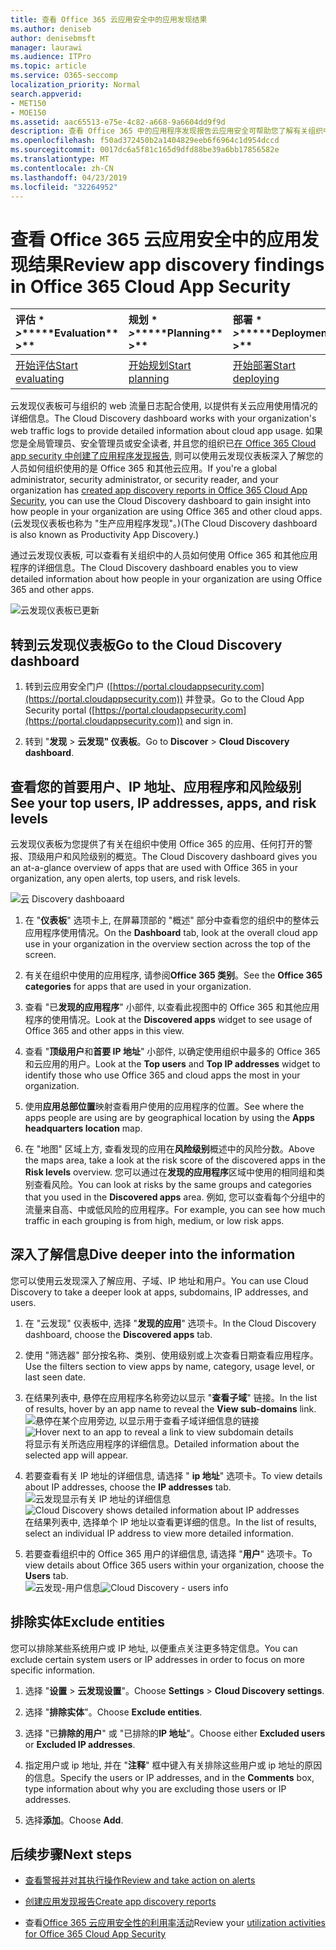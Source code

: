 ```yaml
---
title: 查看 Office 365 云应用安全中的应用发现结果
ms.author: deniseb
author: denisebmsft
manager: laurawi
ms.audience: ITPro
ms.topic: article
ms.service: O365-seccomp
localization_priority: Normal
search.appverid:
- MET150
- MOE150
ms.assetid: aac65513-e75e-4c82-a668-9a6604dd9f9d
description: 查看 Office 365 中的应用程序发现报告云应用安全可帮助您了解有关组织中的人员如何使用云应用的详细信息。 在使用防火墙和代理中的日志文件创建应用程序发现报告之后, 请在应用发现仪表板中查看结果。
ms.openlocfilehash: f50ad372450b2a1404829eeb6f6964c1d954dccd
ms.sourcegitcommit: 0017dc6a5f81c165d9dfd88be39a6bb17856582e
ms.translationtype: MT
ms.contentlocale: zh-CN
ms.lasthandoff: 04/23/2019
ms.locfileid: "32264952"
---
```

# <a name="review-app-discovery-findings-in-office-365-cloud-app-security"></a><span data-ttu-id="89fd4-104">查看 Office 365 云应用安全中的应用发现结果</span><span class="sxs-lookup"><span data-stu-id="89fd4-104">Review app discovery findings in Office 365 Cloud App Security</span></span>
  
|<span data-ttu-id="89fd4-105">评估 \* *\>*\*</span><span class="sxs-lookup"><span data-stu-id="89fd4-105">\*\*\*\*Evaluation\*\* \>\*\*</span></span>|<span data-ttu-id="89fd4-106">规划 \* *\>*\*</span><span class="sxs-lookup"><span data-stu-id="89fd4-106">\*\*\*\*Planning\*\* \>\*\*</span></span>|<span data-ttu-id="89fd4-107">部署 \* *\>*\*</span><span class="sxs-lookup"><span data-stu-id="89fd4-107">\*\*\*\*Deployment\*\* \>\*\*</span></span>|<span data-ttu-id="89fd4-108">利用率 \* \* \* \*</span><span class="sxs-lookup"><span data-stu-id="89fd4-108">\*\*\*\*Utilization\*\*\*\*</span></span>|
|:-----|:-----|:-----|:-----|
|[<span data-ttu-id="89fd4-109">开始评估</span><span class="sxs-lookup"><span data-stu-id="89fd4-109">Start evaluating</span></span>](office-365-cas-overview.md) <br/> |[<span data-ttu-id="89fd4-110">开始规划</span><span class="sxs-lookup"><span data-stu-id="89fd4-110">Start planning</span></span>](get-ready-for-office-365-cas.md) <br/> |[<span data-ttu-id="89fd4-111">开始部署</span><span class="sxs-lookup"><span data-stu-id="89fd4-111">Start deploying</span></span>](turn-on-office-365-cas.md) <br/> |<span data-ttu-id="89fd4-112">你在这里!</span><span class="sxs-lookup"><span data-stu-id="89fd4-112">You are here!</span></span>  <br/> [<span data-ttu-id="89fd4-113">后续步骤</span><span class="sxs-lookup"><span data-stu-id="89fd4-113">Next steps</span></span>](#next-steps) <br/> |
   
<span data-ttu-id="89fd4-114">云发现仪表板可与组织的 web 流量日志配合使用, 以提供有关云应用使用情况的详细信息。</span><span class="sxs-lookup"><span data-stu-id="89fd4-114">The Cloud Discovery dashboard works with your organization's web traffic logs to provide detailed information about cloud app usage.</span></span> <span data-ttu-id="89fd4-115">如果您是全局管理员、安全管理员或安全读者, 并且您的组织已[在 Office 365 Cloud app security 中创建了应用程序发现报告](create-app-discovery-reports-in-ocas.md), 则可以使用云发现仪表板深入了解您的人员如何组织使用的是 Office 365 和其他云应用。</span><span class="sxs-lookup"><span data-stu-id="89fd4-115">If you're a global administrator, security administrator, or security reader, and your organization has [created app discovery reports in Office 365 Cloud App Security](create-app-discovery-reports-in-ocas.md), you can use the Cloud Discovery dashboard to gain insight into how people in your organization are using Office 365 and other cloud apps.</span></span> <span data-ttu-id="89fd4-116">(云发现仪表板也称为 "生产应用程序发现"。)</span><span class="sxs-lookup"><span data-stu-id="89fd4-116">(The Cloud Discovery dashboard is also known as Productivity App Discovery.)</span></span>
  
 <span data-ttu-id="89fd4-117">通过云发现仪表板, 可以查看有关组织中的人员如何使用 Office 365 和其他应用程序的详细信息。</span><span class="sxs-lookup"><span data-stu-id="89fd4-117">The Cloud Discovery dashboard enables you to view detailed information about how people in your organization are using Office 365 and other apps.</span></span> 
  
![云发现仪表板已更新](media/12712681-c0b3-4cb3-b7fd-2cf2ad4e825f.png)
     
## <a name="go-to-the-cloud-discovery-dashboard"></a><span data-ttu-id="89fd4-119">转到云发现仪表板</span><span class="sxs-lookup"><span data-stu-id="89fd4-119">Go to the Cloud Discovery dashboard</span></span>

1. <span data-ttu-id="89fd4-120">转到云应用安全门户 ([https://portal.cloudappsecurity.com](https://portal.cloudappsecurity.com)) 并登录。</span><span class="sxs-lookup"><span data-stu-id="89fd4-120">Go to the Cloud App Security portal ([https://portal.cloudappsecurity.com](https://portal.cloudappsecurity.com)) and sign in.</span></span>
    
2. <span data-ttu-id="89fd4-121">转到 "**发现** \> **云发现" 仪表板**。</span><span class="sxs-lookup"><span data-stu-id="89fd4-121">Go to **Discover** \> **Cloud Discovery dashboard**.</span></span>
    
## <a name="see-your-top-users-ip-addresses-apps-and-risk-levels"></a><span data-ttu-id="89fd4-122">查看您的首要用户、IP 地址、应用程序和风险级别</span><span class="sxs-lookup"><span data-stu-id="89fd4-122">See your top users, IP addresses, apps, and risk levels</span></span>

<span data-ttu-id="89fd4-123">云发现仪表板为您提供了有关在组织中使用 Office 365 的应用、任何打开的警报、顶级用户和风险级别的概览。</span><span class="sxs-lookup"><span data-stu-id="89fd4-123">The Cloud Discovery dashboard gives you an at-a-glance overview of apps that are used with Office 365 in your organization, any open alerts, top users, and risk levels.</span></span>
  
![云 Discovery dashboaard](media/06696946-fbdf-4781-b5b8-2ac074fcb2a1.png)
  
1. <span data-ttu-id="89fd4-125">在 "**仪表板**" 选项卡上, 在屏幕顶部的 "概述" 部分中查看您的组织中的整体云应用程序使用情况。</span><span class="sxs-lookup"><span data-stu-id="89fd4-125">On the **Dashboard** tab, look at the overall cloud app use in your organization in the overview section across the top of the screen.</span></span> 
    
2. <span data-ttu-id="89fd4-126">有关在组织中使用的应用程序, 请参阅**Office 365 类别**。</span><span class="sxs-lookup"><span data-stu-id="89fd4-126">See the **Office 365 categories** for apps that are used in your organization.</span></span> 
    
3. <span data-ttu-id="89fd4-127">查看 "已**发现的应用程序**" 小部件, 以查看此视图中的 Office 365 和其他应用程序的使用情况。</span><span class="sxs-lookup"><span data-stu-id="89fd4-127">Look at the **Discovered apps** widget to see usage of Office 365 and other apps in this view.</span></span> 
    
4. <span data-ttu-id="89fd4-128">查看 "**顶级用户**和**首要 IP 地址**" 小部件, 以确定使用组织中最多的 Office 365 和云应用的用户。</span><span class="sxs-lookup"><span data-stu-id="89fd4-128">Look at the **Top users** and **Top IP addresses** widget to identify those who use Office 365 and cloud apps the most in your organization.</span></span> 
    
5. <span data-ttu-id="89fd4-129">使用**应用总部位置**映射查看用户使用的应用程序的位置。</span><span class="sxs-lookup"><span data-stu-id="89fd4-129">See where the apps people are using are by geographical location by using the **Apps headquarters location** map.</span></span> 
    
6. <span data-ttu-id="89fd4-130">在 "地图" 区域上方, 查看发现的应用在**风险级别**概述中的风险分数。</span><span class="sxs-lookup"><span data-stu-id="89fd4-130">Above the maps area, take a look at the risk score of the discovered apps in the **Risk levels** overview.</span></span> <span data-ttu-id="89fd4-131">您可以通过在**发现的应用程序**区域中使用的相同组和类别查看风险。</span><span class="sxs-lookup"><span data-stu-id="89fd4-131">You can look at risks by the same groups and categories that you used in the **Discovered apps** area.</span></span> <span data-ttu-id="89fd4-132">例如, 您可以查看每个分组中的流量来自高、中或低风险的应用程序。</span><span class="sxs-lookup"><span data-stu-id="89fd4-132">For example, you can see how much traffic in each grouping is from high, medium, or low risk apps.</span></span> 
    
## <a name="dive-deeper-into-the-information"></a><span data-ttu-id="89fd4-133">深入了解信息</span><span class="sxs-lookup"><span data-stu-id="89fd4-133">Dive deeper into the information</span></span>

<span data-ttu-id="89fd4-134">您可以使用云发现深入了解应用、子域、IP 地址和用户。</span><span class="sxs-lookup"><span data-stu-id="89fd4-134">You can use Cloud Discovery to take a deeper look at apps, subdomains, IP addresses, and users.</span></span>
  
1. <span data-ttu-id="89fd4-135">在 "云发现" 仪表板中, 选择 "**发现的应用**" 选项卡。</span><span class="sxs-lookup"><span data-stu-id="89fd4-135">In the Cloud Discovery dashboard, choose the **Discovered apps** tab.</span></span> 
    
2. <span data-ttu-id="89fd4-136">使用 "筛选器" 部分按名称、类别、使用级别或上次查看日期查看应用程序。</span><span class="sxs-lookup"><span data-stu-id="89fd4-136">Use the filters section to view apps by name, category, usage level, or last seen date.</span></span>
    
3. <span data-ttu-id="89fd4-137">在结果列表中, 悬停在应用程序名称旁边以显示 "**查看子域**" 链接。</span><span class="sxs-lookup"><span data-stu-id="89fd4-137">In the list of results, hover by an app name to reveal the **View sub-domains** link.</span></span><br/> <span data-ttu-id="89fd4-138">![悬停在某个应用旁边, 以显示用于查看子域详细信息的链接](media/4a212215-8a2c-46fd-9ef9-89e4064658a6.png)</span><span class="sxs-lookup"><span data-stu-id="89fd4-138">![Hover next to an app to reveal a link to view subdomain details](media/4a212215-8a2c-46fd-9ef9-89e4064658a6.png)</span></span><br/><span data-ttu-id="89fd4-139">将显示有关所选应用程序的详细信息。</span><span class="sxs-lookup"><span data-stu-id="89fd4-139">Detailed information about the selected app will appear.</span></span>
    
4. <span data-ttu-id="89fd4-140">若要查看有关 IP 地址的详细信息, 请选择 " **ip 地址**" 选项卡。</span><span class="sxs-lookup"><span data-stu-id="89fd4-140">To view details about IP addresses, choose the **IP addresses** tab.</span></span><br/><span data-ttu-id="89fd4-141">![云发现显示有关 IP 地址的详细信息](media/0c742bf6-da9e-4d22-8656-a27a5007d5d5.png)</span><span class="sxs-lookup"><span data-stu-id="89fd4-141">![Cloud Discovery shows detailed information about IP addresses](media/0c742bf6-da9e-4d22-8656-a27a5007d5d5.png)</span></span><br/><span data-ttu-id="89fd4-142">在结果列表中, 选择单个 IP 地址以查看更详细的信息。</span><span class="sxs-lookup"><span data-stu-id="89fd4-142">In the list of results, select an individual IP address to view more detailed information.</span></span>
    
5. <span data-ttu-id="89fd4-143">若要查看组织中的 Office 365 用户的详细信息, 请选择 "**用户**" 选项卡。</span><span class="sxs-lookup"><span data-stu-id="89fd4-143">To view details about Office 365 users within your organization, choose the **Users** tab.</span></span><br/><span data-ttu-id="89fd4-144">![云发现-用户信息](media/2d9c2d85-01e6-4057-8020-d9a68f26bbac.png)</span><span class="sxs-lookup"><span data-stu-id="89fd4-144">![Cloud Discovery - users info](media/2d9c2d85-01e6-4057-8020-d9a68f26bbac.png)</span></span>
  
## <a name="exclude-entities"></a><span data-ttu-id="89fd4-145">排除实体</span><span class="sxs-lookup"><span data-stu-id="89fd4-145">Exclude entities</span></span>

<span data-ttu-id="89fd4-146">您可以排除某些系统用户或 IP 地址, 以便重点关注更多特定信息。</span><span class="sxs-lookup"><span data-stu-id="89fd4-146">You can exclude certain system users or IP addresses in order to focus on more specific information.</span></span>
  
1. <span data-ttu-id="89fd4-147">选择 "**设置** \> **云发现设置**"。</span><span class="sxs-lookup"><span data-stu-id="89fd4-147">Choose **Settings** \> **Cloud Discovery settings**.</span></span>
    
2. <span data-ttu-id="89fd4-148">选择 "**排除实体**"。</span><span class="sxs-lookup"><span data-stu-id="89fd4-148">Choose **Exclude entities**.</span></span>
    
3. <span data-ttu-id="89fd4-149">选择 "已**排除的用户**" 或 "已排除的**IP 地址**"。</span><span class="sxs-lookup"><span data-stu-id="89fd4-149">Choose either **Excluded users** or **Excluded IP addresses**.</span></span>
    
4. <span data-ttu-id="89fd4-150">指定用户或 ip 地址, 并在 "**注释**" 框中键入有关排除这些用户或 ip 地址的原因的信息。</span><span class="sxs-lookup"><span data-stu-id="89fd4-150">Specify the users or IP addresses, and in the **Comments** box, type information about why you are excluding those users or IP addresses.</span></span> 
    
5. <span data-ttu-id="89fd4-151">选择**添加**。</span><span class="sxs-lookup"><span data-stu-id="89fd4-151">Choose **Add**.</span></span>
    
## <a name="next-steps"></a><span data-ttu-id="89fd4-152">后续步骤</span><span class="sxs-lookup"><span data-stu-id="89fd4-152">Next steps</span></span>

- [<span data-ttu-id="89fd4-153">查看警报并对其执行操作</span><span class="sxs-lookup"><span data-stu-id="89fd4-153">Review and take action on alerts</span></span>](review-office-365-cas-alerts.md)
    
- [<span data-ttu-id="89fd4-154">创建应用发现报告</span><span class="sxs-lookup"><span data-stu-id="89fd4-154">Create app discovery reports</span></span>](create-app-discovery-reports-in-ocas.md)
    
- <span data-ttu-id="89fd4-155">查看[Office 365 云应用安全性的利用率活动](utilization-activities-for-ocas.md)</span><span class="sxs-lookup"><span data-stu-id="89fd4-155">Review your [utilization activities for Office 365 Cloud App Security](utilization-activities-for-ocas.md)</span></span>
    


